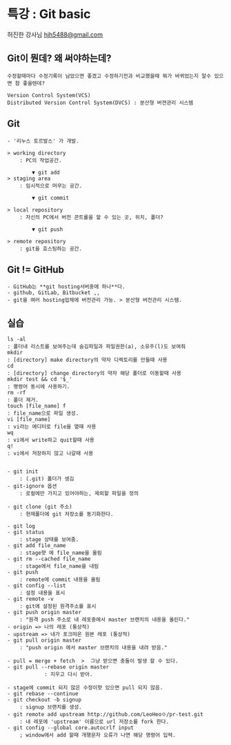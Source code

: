 # 특강 : Git basic

허진한 강사님 hjh5488@gmail.com

## Git이 뭔데? 왜 써야하는데?    
    수정할때마다 수정기록이 남았으면 좋겠고 수정하기전과 비교했을때 뭐가 바뀌었는지 알수 있으면 참 좋을텐데?

    Version Control System(VCS)
    Distributed Version Control System(DVCS) : 분산형 버젼관리 시스템
    
 

    
## Git
    - '리누스 토르발스' 가 개발.

    > working directory
        : PC의 작업공간.

            ▼ git add
    > staging area
        : 임시적으로 머무는 공간.

            ▼ git commit                            

    > local repository
        : 자신의 PC에서 버전 콘트롤을 할 수 있는 곳, 위치, 폴더?  

            ▼ git push

    > remote repository
        : git을 호스팅하는 공간.
            
## Git != GitHub
    - GitHub는 **git hosting서버중에 하나**다.
    - github, GitLab, Bitbucket ,,
    - git을 여러 hosting업체에 버전관리 가능. > 분산형 버전관리 시스템.

 
## 실습
    ls -al 
    : 폴더내 리스트를 보여주는데 숨김파일과 파일권한(a), 소유주(l)도 보여줘 
    mkdir 
    : [directory] make directory의 약자 디렉토리를 만들때 사용 
    cd 
    : [directory] change directory의 약자 해당 폴더로 이동할때 사용 
    mkdir test && cd '$_' 
    : 명령어 동시에 사용하기.
    rm -rf
    : 폴더 제거. 
    touch [file_name] f
    : file_name으로 파일 생성.
    vi [file_name] 
    : vi라는 에디터로 file을 열때 사용 
    wq 
    : vi에서 write하고 quit할때 사용 
    q! 
    : vi에서 저장하지 않고 나갈때 사용 


    - git init
        : (.git) 폴더가 생김 
    - git-ignore 옵션
        : 로컬에만 가지고 있어야하는, 제외할 파일을 정의

    - git clone (git 주소)
        : 현재폴더에 git 저장소를 동기화한다.
    
    - git log
    - git status
        : stage 상태를 보여줌.
    - git add file_name
        : stage햣 에 file_name을 올림
    - git rm --cached file_name
        : stage에서 file_name을 내림
    - git push
        : remote에 commit 내용을 올림
    - git config --list
        : 설정 내용을 표시 
    - git remote -v
        : git에 설정된 원격주소를 표시
    - git push origin master
        : "원격 push 주소로 내 레포중에서 master 브랜치의 내용을 올린다."
    - origin => 나의 레포 (통상적)
    - upstream => 내가 포크떠온 원본 레포 (통상적)
    - git pull origin master
        : "push origin 에서 master 브랜치의 내용을 내려 받음."

    - pull = merge + fetch  >  그냥 받으면 충돌이 발생 할 수 있다.
    - git pull --rebase origin master
                : 지우고 다시 받아.

    - stage에 commit 되지 않은 수정이햣 있으면 pull 되지 않음.
    - git rebase --continue
    - git checkout -b signup
        : signup 브랜치를 생성.
    - git remote add upstream http://github.com/LeoHeoㅇ/pr-test.git
        : 내 레포에 'upstream' 이름으로 url 저장소를 fork 한다.
    - git config --global core.autocrlf input
        ; window에서 add 할때 개행문자 오류가 나면 해당 명령어 입력.